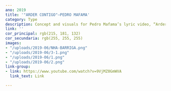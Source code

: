 ```yaml
---
ano: 2019
title: '"ARDER CONTIGO"—PEDRO MAFAMA'
category: Type
description: Concept and visuals for Pedro Mafama’s lyric video, “Arder Contigo”.
link: ''
cor_principal: rgb(215, 181, 132)
cor_secundaria: rgb(255, 255, 255)
images:
- "/uploads/2019-06/NHA-BARRIGA.png"
- "/uploads/2019-06/3-1.png"
- "/uploads/2019-06/1.png"
- "/uploads/2019-06/2.png"
link-group:
- link: https://www.youtube.com/watch?v=9VjMZ0GmWVA
  link_text: Link

---
```

